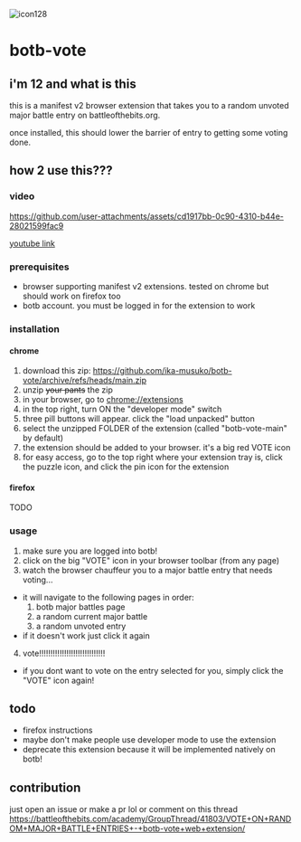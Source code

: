 ![icon128](https://github.com/user-attachments/assets/b79642b1-9c2d-49a6-a00e-3e89f33d602c)
# botb-vote
## i'm 12 and what is this
this is a manifest v2 browser extension that takes you to a random unvoted major battle entry on battleofthebits.org.

once installed, this should lower the barrier of entry to getting some voting done.

## how 2 use this???
### video


https://github.com/user-attachments/assets/cd1917bb-0c90-4310-b44e-28021599fac9


[youtube link](https://www.youtube.com/watch?v=wq9D_VsUQxo)

### prerequisites
- browser supporting manifest v2 extensions. tested on chrome but should work on firefox too
- botb account. you must be logged in for the extension to work

### installation
#### chrome
1. download this zip: https://github.com/ika-musuko/botb-vote/archive/refs/heads/main.zip
2. unzip ~~your pants~~ the zip
3. in your browser, go to [chrome://extensions](chrome://extensions)
4. in the top right, turn ON the "developer mode" switch
5. three pill buttons will appear. click the "load unpacked" button
6. select the unzipped FOLDER of the extension (called "botb-vote-main" by default)
7. the extension should be added to your browser. it's a big red VOTE icon
8. for easy access, go to the top right where your extension tray is, click the puzzle icon, and click the pin icon for the extension

#### firefox
TODO


### usage
1. make sure you are logged into botb!
2. click on the big "VOTE" icon in your browser toolbar (from any page)
3. watch the browser chauffeur you to a major battle entry that needs voting...
  - it will navigate to the following pages in order:
    1. botb major battles page
    2. a random current major battle
    3. a random unvoted entry
  - if it doesn't work just click it again
4. vote!!!!!!!!!!!!!!!!!!!!!!!!!!!!!
  - if you dont want to vote on the entry selected for you, simply click the "VOTE" icon again!

## todo
- firefox instructions
- maybe don't make people use developer mode to use the extension
- deprecate this extension because it will be implemented natively on botb!

## contribution
just open an issue or make a pr lol
or comment on this thread https://battleofthebits.com/academy/GroupThread/41803/VOTE+ON+RANDOM+MAJOR+BATTLE+ENTRIES+-+botb-vote+web+extension/
